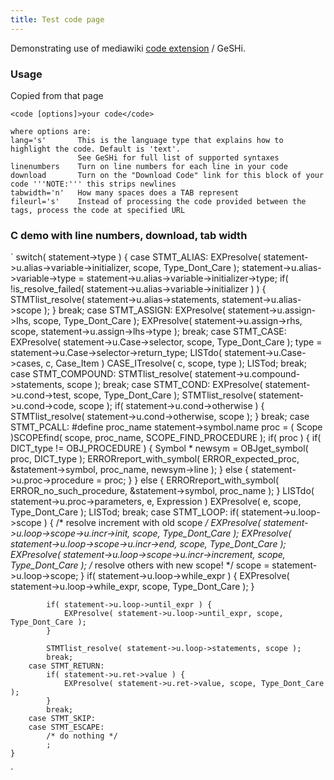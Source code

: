 ```yaml
---
title: Test code page
---
```


Demonstrating use of mediawiki [code
extension](http://www.mediawiki.org/wiki/Extension:Code) / GeSHi.

### Usage

Copied from that page

    <code [options]>your code</code>

    where options are:
    lang='s'       This is the language type that explains how to highlight the code. Default is 'text'.
                   See GeSHi for full list of supported syntaxes
    linenumbers    Turn on line numbers for each line in your code
    download       Turn on the "Download Code" link for this block of your code '''NOTE:''' this strips newlines
    tabwidth='n'   How many spaces does a TAB represent
    fileurl='s'    Instead of processing the code provided between the tags, process the code at specified URL

### C demo with line numbers, download, tab width

`
    switch( statement->type ) {
        case STMT_ALIAS:
            EXPresolve( statement->u.alias->variable->initializer, scope, Type_Dont_Care );
            statement->u.alias->variable->type =
                statement->u.alias->variable->initializer->type;
            if( !is_resolve_failed( statement->u.alias->variable->initializer ) ) {
                STMTlist_resolve( statement->u.alias->statements, statement->u.alias->scope );
            }
            break;
        case STMT_ASSIGN:
            EXPresolve( statement->u.assign->lhs, scope, Type_Dont_Care );
            EXPresolve( statement->u.assign->rhs, scope, statement->u.assign->lhs->type );
            break;
        case STMT_CASE:
            EXPresolve( statement->u.Case->selector, scope, Type_Dont_Care );
            type = statement->u.Case->selector->return_type;
            LISTdo( statement->u.Case->cases, c, Case_Item )
            CASE_ITresolve( c, scope, type );
            LISTod;
            break;
        case STMT_COMPOUND:
            STMTlist_resolve( statement->u.compound->statements, scope );
            break;
        case STMT_COND:
            EXPresolve( statement->u.cond->test, scope, Type_Dont_Care );
            STMTlist_resolve( statement->u.cond->code, scope );
            if( statement->u.cond->otherwise ) {
                STMTlist_resolve( statement->u.cond->otherwise, scope );
            }
            break;
        case STMT_PCALL:
#define proc_name statement->symbol.name
            proc = ( Scope )SCOPEfind( scope, proc_name,
                                       SCOPE_FIND_PROCEDURE );
            if( proc ) {
                if( DICT_type != OBJ_PROCEDURE ) {
                    Symbol * newsym = OBJget_symbol( proc, DICT_type );
                    ERRORreport_with_symbol( ERROR_expected_proc, &statement->symbol, proc_name, newsym->line );
                } else {
                    statement->u.proc->procedure = proc;
                }
            } else {
                ERRORreport_with_symbol( ERROR_no_such_procedure, &statement->symbol, proc_name );
            }
            LISTdo( statement->u.proc->parameters, e, Expression )
            EXPresolve( e, scope, Type_Dont_Care );
            LISTod;
            break;
        case STMT_LOOP:
            if( statement->u.loop->scope ) {
                /* resolve increment with old scope */
                EXPresolve( statement->u.loop->scope->u.incr->init, scope, Type_Dont_Care );
                EXPresolve( statement->u.loop->scope->u.incr->end, scope, Type_Dont_Care );
                EXPresolve( statement->u.loop->scope->u.incr->increment, scope, Type_Dont_Care );
                /* resolve others with new scope! */
                scope = statement->u.loop->scope;
            }
            if( statement->u.loop->while_expr ) {
                EXPresolve( statement->u.loop->while_expr, scope, Type_Dont_Care );
            }

            if( statement->u.loop->until_expr ) {
                EXPresolve( statement->u.loop->until_expr, scope, Type_Dont_Care );
            }

            STMTlist_resolve( statement->u.loop->statements, scope );
            break;
        case STMT_RETURN:
            if( statement->u.ret->value ) {
                EXPresolve( statement->u.ret->value, scope, Type_Dont_Care );
            }
            break;
        case STMT_SKIP:
        case STMT_ESCAPE:
            /* do nothing */
            ;
    }

`
